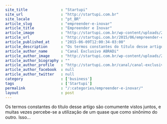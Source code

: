 ```yaml
---
site_title               : "Startupi"
site_url                 : "http://startupi.com.br"
site_locale              : "pt_BR"
article_slug             : "empreender-e-inovar"
article_title            : "Empreender e Inovar"
article_image            : "http://startupi.com.br/wp-content/uploads/2015/06/artigo_abradi-624x250.jpg"
article_url              : "http://startupi.com.br/2015/06/empreender-e-inovar/"
article_published_at     : "2015-06-09T12:00:34-03:00"
article_description      : "Os termos constantes do título desse artigo são comumente vistos juntos, e muitas vezes percebe-se a utilização de um quase que como sinônimo do outro. Isso..."
article_author_name      : "Canal Exclusivo ABRADi"
article_author_image     : "http://startupi.com.br/wp-content/uploads/2015/03/Fernanda-Santos_avatar_1426478399-170x170.jpg"
article_author_biography : ""
article_author_profile   : "http://startupi.com.br/canal/canal-exclusivo-abradi/"
article_author_facebook  : null
article_author_twitter   : null
category                 : ['business']
tags                     : ['Startupi']
permalink                : "/:categories/empreender-e-inovar/"
layout                   : post
---
```


Os termos constantes do título desse artigo são comumente vistos juntos, e muitas vezes percebe-se a utilização de um quase que como sinônimo do outro. Isso...
